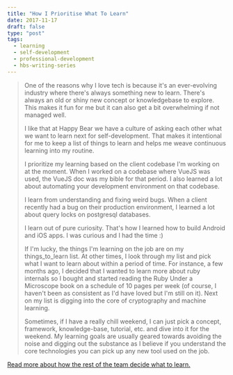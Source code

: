 ```yaml
---
title: "How I Prioritise What To Learn"
date: 2017-11-17
draft: false
type: "post"
tags:
  - learning
  - self-development
  - professional-development
  - hbs-writing-series
---
```


> One of the reasons why I love tech is because it's an ever-evolving industry where there's always something new to learn.  There's always an old or shiny new concept or knowledgebase to explore. This makes it fun for me but it can also get a bit overwhelming if not managed well.
>
> I like that at Happy Bear we have a culture of asking each other what we want to learn next for self-development. That makes it intentional for me to keep a list of things to learn and helps me weave continuous learning into my routine.
>
> I prioritize my learning based on the client codebase I'm working on at the moment. When I worked on a codebase where VueJS was used, the VueJS doc was my bible for that period. I also learned a lot about automating your development environment on that codebase.
>
> I learn from understanding and fixing weird bugs. When a client recently had a bug on their production environment, I learned a lot about query locks on postgresql databases.
>
> I learn out of pure curiosity. That's how I learned how to build Android and iOS apps. I was curious and I had the time :)
>
> If I'm lucky, the things I'm learning on the job are on my things_to_learn list. At other times, I look through my list and pick what I want to learn about within a period of time. For instance, a few months ago, I decided that I wanted to learn more about ruby internals so I bought and started reading the Ruby Under a Microscope book on a schedule of 10 pages per week (of course, I haven't been as consistent as I'd have loved but I'm still on it). Next on my list is digging into the core of cryptography and machine learning.
>
> Sometimes, if I have a really chill weekend, I can just pick a concept, framework, knowledge-base, tutorial, etc. and dive into it for the weekend. My learning goals are usually geared towards avoiding the noise and digging out the substance as I believe if you understand the core technologies you can pick up any new tool used on the job.

[Read more about how the rest of the team decide what to learn.](https://www.happybearsoftware.com/how-to-decide-what-to-learn)